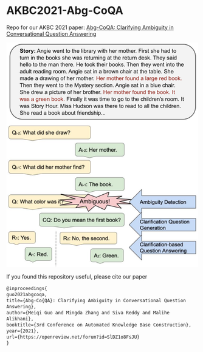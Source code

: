 # AKBC2021-Abg-CoQA
Repo for our AKBC 2021 paper: [Abg-CoQA: Clarifying Ambiguity in Conversational Question Answering](https://openreview.net/pdf?id=SlDZ1o8FsJU)

<p align="center">
  <img src="https://github.com/MeiqiGuo/AKBC2021-Abg-CoQA/blob/main/images/Abg-CoQA.png"/>
</p>

If you found this repository useful, please cite our paper
```
@inproceedings{
guo2021abgcoqa,
title={Abg-Co{QA}: Clarifying Ambiguity in Conversational Question Answering},
author={Meiqi Guo and Mingda Zhang and Siva Reddy and Malihe Alikhani},
booktitle={3rd Conference on Automated Knowledge Base Construction},
year={2021},
url={https://openreview.net/forum?id=SlDZ1o8FsJU}
}
```
